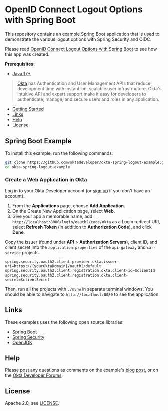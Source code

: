 # OpenID Connect Logout Options with Spring Boot
  
This repository contains an example Spring Boot application that is used to demonstrate the various logout options with Spring Security and OIDC. 

Please read [OpenID Connect Logout Options with Spring Boot][blog-post] to see how this app was created.

**Prerequisites:** 
* [Java 17+](https://adoptium.net/)

> [Okta](https://developer.okta.com/) has Authentication and User Management APIs that reduce development time with instant-on, scalable user infrastructure. Okta's intuitive API and expert support make it easy for developers to authenticate, manage, and secure users and roles in any application.

* [Getting Started](#getting-started)
* [Links](#links)
* [Help](#help)
* [License](#license)

## Spring Boot Example

To install this example, run the following commands:

```bash
git clone https://github.com/oktadeveloper/okta-spring-logout-example.git
cd okta-spring-logout-example
```

### Create a Web Application in Okta

Log in to your Okta Developer account (or [sign up](https://developer.okta.com/signup/) if you don't have an account).

1. From the **Applications** page, choose **Add Application**.
2. On the Create New Application page, select **Web**.
3. Give your app a memorable name, add `http://localhost:8080/login/oauth2/code/okta` as a Login redirect URI, select **Refresh Token** (in addition to **Authorization Code**), and click **Done**.

Copy the issuer (found under **API** > **Authorization Servers**), client ID, and client secret into the `application.properties` of the `api-gateway` and `car-service` projects.

```properties
spring.security.oauth2.client.provider.okta.issuer-uri=https://{yourOktaDomain}/oauth2/default
spring.security.oauth2.client.registration.okta.client-id=$clientId
spring.security.oauth2.client.registration.okta.client-secret=$clientSecret
```

Then, run all the projects with `./mvnw` in separate terminal windows. You should be able to navigate to `http://localhost:8080` to see the application.

## Links

These examples uses the following open source libraries:
 
* [Spring Boot](https://spring.io/projects/spring-boot)
* [Spring Security](https://spring.io/projects/spring-security)
* [OpenJDK](https://openjdk.java.net/)

## Help

Please post any questions as comments on the example's [blog post][blog-post], or on the [Okta Developer Forums](https://devforum.okta.com/).

## License

Apache 2.0, see [LICENSE](LICENSE).

[blog-post]: https://developer.okta.com/blog/2020/03/27/spring-oidc-logout-options
